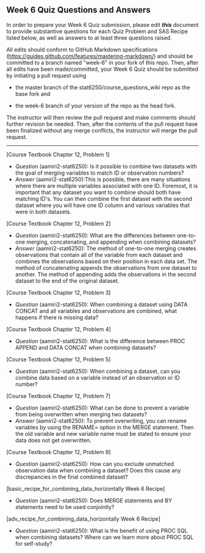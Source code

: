 ## Week 6 Quiz Questions and Answers

In order to prepare your Week 6 Quiz submission, please edit ***this*** document to provide substantive questions for each Quiz Problem and SAS Recipe listed below, as well as answers to at least three questions raised.

All edits should conform to GitHub Markdown specifications (https://guides.github.com/features/mastering-markdown/) and should be committed to a branch named "week-6" in your fork of this repo. Then, after all edits have been made/committed, your Week 6 Quiz should be submitted by initiating a pull request using

- the master branch of the stat6250/course_questions_wiki repo as the base fork and

- the week-6 branch of your version of the repo as the head fork.

The instructor will then review the pull request and make comments should further revision be needed. Then, after the contents of the pull request have been finalized without any merge conflicts, the instructor will merge the pull request.

********************************************************************************



[Course Textbook Chapter 12, Problem 1]
- *Question* (aamiri2-stat6250): Is it possible to combine two datasets with the goal of merging variables to match ID or observation numbers?
- *Answer* (aamiri2-stat6250):This is possible, there are many situations where there are multiple variables associated with one ID. Foremost, it is important that any dataset you want to combine should both have matching ID's. You can then combine the first dataset with the second dataset where you will have one ID column and various variables that were in both datasets.



[Course Textbook Chapter 12, Problem 2]
- *Question* (aamiri2-stat6250): What are the differences between one-to-one merging, concatenating, and appending when combining datasets?
- *Answer* (aamiri2-stat6250): The method of one-to-one merging creates observations that contain all of the variable from each dataset and combines the observations based on their position in each data set. The method of concatenating appends the observations from one dataset to another. The method of appending adds the observations in the second dataset to the end of the original dataset.



[Course Textbook Chapter 12, Problem 3]
- *Question* (aamiri2-stat6250): When combining a dataset using DATA CONCAT and all variables and observations are combined, what happens if there is missing data?



[Course Textbook Chapter 12, Problem 4]
- *Question* (aamiri2-stat6250): What is the difference between PROC APPEND and DATA CONCAT when combining datasets?



[Course Textbook Chapter 12, Problem 5]
- *Question* (aamiri2-stat6250): When combining a dataset, can you combine data based on a variable instead of an observation or ID number? 



[Course Textbook Chapter 12, Problem 7]
- *Question* (aamiri2-stat6250): What can be done to prevent a variable from being overwritten when merging two datasets?
- *Answer* (aamiri2-stat6250): To prevent overwriting, you can rename variables by using the RENAME= option in the MERGE statement. Then the old variable and new variable name must be stated to ensure your data does not get overwritten.



[Course Textbook Chapter 12, Problem 9]
- *Question* (aamiri2-stat6250): How can you exclude unmatched observation data when combining  a dataset? Does this cause any discrepancies in the final combined dataset?



[basic_recipe_for_combining_data_horizontally Week 6 Recipe]
- *Question* (aamiri2-stat6250): Does MERGE statements and BY statements need to be used conjointly? 



[adv_recipe_for_combining_data_horizontally Week 6 Recipe]
- *Question* (aamiri2-stat6250): What is the benefit of using PROC SQL when combining datasets? Where can we learn more about PROC SQL for self-study?


